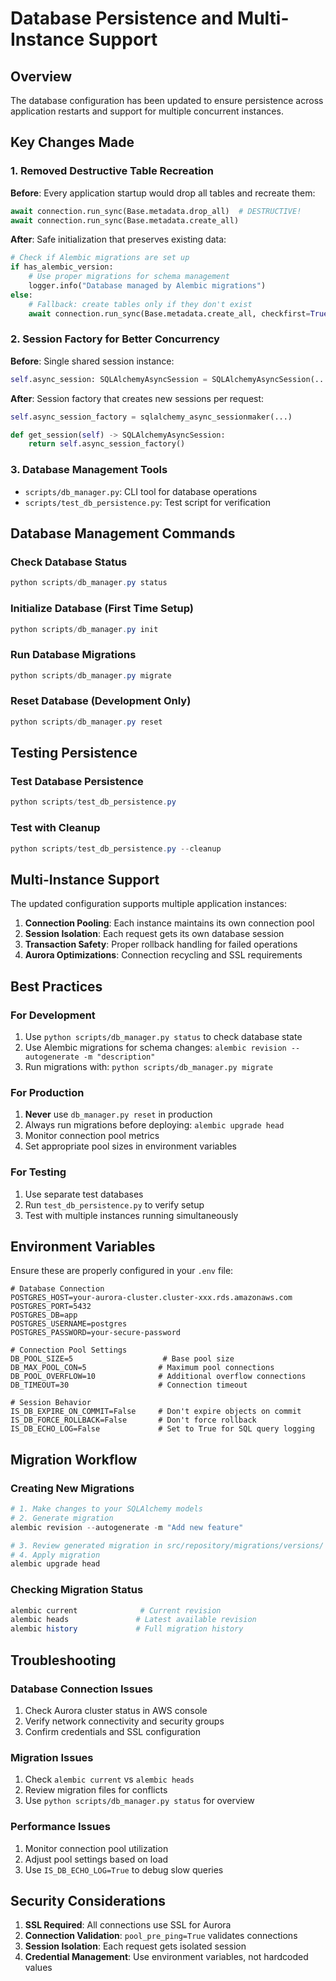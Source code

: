 # Database Persistence and Multi-Instance Support

## Overview

The database configuration has been updated to ensure persistence across application restarts and support for multiple concurrent instances.

## Key Changes Made

### 1. Removed Destructive Table Recreation
**Before**: Every application startup would drop all tables and recreate them:
```python
await connection.run_sync(Base.metadata.drop_all)  # DESTRUCTIVE!
await connection.run_sync(Base.metadata.create_all)
```

**After**: Safe initialization that preserves existing data:
```python
# Check if Alembic migrations are set up
if has_alembic_version:
    # Use proper migrations for schema management
    logger.info("Database managed by Alembic migrations")
else:
    # Fallback: create tables only if they don't exist
    await connection.run_sync(Base.metadata.create_all, checkfirst=True)
```

### 2. Session Factory for Better Concurrency
**Before**: Single shared session instance:
```python
self.async_session: SQLAlchemyAsyncSession = SQLAlchemyAsyncSession(...)
```

**After**: Session factory that creates new sessions per request:
```python
self.async_session_factory = sqlalchemy_async_sessionmaker(...)

def get_session(self) -> SQLAlchemyAsyncSession:
    return self.async_session_factory()
```

### 3. Database Management Tools
- `scripts/db_manager.py`: CLI tool for database operations
- `scripts/test_db_persistence.py`: Test script for verification

## Database Management Commands

### Check Database Status
```powershell
python scripts/db_manager.py status
```

### Initialize Database (First Time Setup)
```powershell
python scripts/db_manager.py init
```

### Run Database Migrations
```powershell
python scripts/db_manager.py migrate
```

### Reset Database (Development Only)
```powershell
python scripts/db_manager.py reset
```

## Testing Persistence

### Test Database Persistence
```powershell
python scripts/test_db_persistence.py
```

### Test with Cleanup
```powershell
python scripts/test_db_persistence.py --cleanup
```

## Multi-Instance Support

The updated configuration supports multiple application instances:

1. **Connection Pooling**: Each instance maintains its own connection pool
2. **Session Isolation**: Each request gets its own database session
3. **Transaction Safety**: Proper rollback handling for failed operations
4. **Aurora Optimizations**: Connection recycling and SSL requirements

## Best Practices

### For Development
1. Use `python scripts/db_manager.py status` to check database state
2. Use Alembic migrations for schema changes: `alembic revision --autogenerate -m "description"`
3. Run migrations with: `python scripts/db_manager.py migrate`

### For Production
1. **Never** use `db_manager.py reset` in production
2. Always run migrations before deploying: `alembic upgrade head`
3. Monitor connection pool metrics
4. Set appropriate pool sizes in environment variables

### For Testing
1. Use separate test databases
2. Run `test_db_persistence.py` to verify setup
3. Test with multiple instances running simultaneously

## Environment Variables

Ensure these are properly configured in your `.env` file:

```env
# Database Connection
POSTGRES_HOST=your-aurora-cluster.cluster-xxx.rds.amazonaws.com
POSTGRES_PORT=5432
POSTGRES_DB=app
POSTGRES_USERNAME=postgres
POSTGRES_PASSWORD=your-secure-password

# Connection Pool Settings
DB_POOL_SIZE=5                    # Base pool size
DB_MAX_POOL_CON=5                # Maximum pool connections
DB_POOL_OVERFLOW=10              # Additional overflow connections
DB_TIMEOUT=30                    # Connection timeout

# Session Behavior
IS_DB_EXPIRE_ON_COMMIT=False     # Don't expire objects on commit
IS_DB_FORCE_ROLLBACK=False       # Don't force rollback
IS_DB_ECHO_LOG=False             # Set to True for SQL query logging
```

## Migration Workflow

### Creating New Migrations
```powershell
# 1. Make changes to your SQLAlchemy models
# 2. Generate migration
alembic revision --autogenerate -m "Add new feature"

# 3. Review generated migration in src/repository/migrations/versions/
# 4. Apply migration
alembic upgrade head
```

### Checking Migration Status
```powershell
alembic current              # Current revision
alembic heads               # Latest available revision
alembic history             # Full migration history
```

## Troubleshooting

### Database Connection Issues
1. Check Aurora cluster status in AWS console
2. Verify network connectivity and security groups
3. Confirm credentials and SSL configuration

### Migration Issues
1. Check `alembic current` vs `alembic heads`
2. Review migration files for conflicts
3. Use `python scripts/db_manager.py status` for overview

### Performance Issues
1. Monitor connection pool utilization
2. Adjust pool settings based on load
3. Use `IS_DB_ECHO_LOG=True` to debug slow queries

## Security Considerations

1. **SSL Required**: All connections use SSL for Aurora
2. **Connection Validation**: `pool_pre_ping=True` validates connections
3. **Session Isolation**: Each request gets isolated session
4. **Credential Management**: Use environment variables, not hardcoded values
